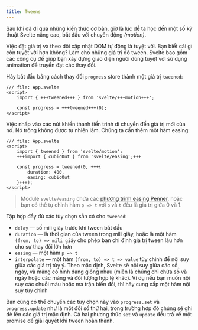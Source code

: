 ```yaml
---
title: Tweens
---
```


Sau khi đã đi qua những kiến thức cơ bản, giờ là lúc để ta học đến một số kỹ thuật Svelte nâng cao, bắt đầu với chuyển động _(motion)_.

Việc đặt giá trị và theo dõi cập nhật DOM tự động là tuyệt vời. Bạn biết cái gì còn tuyệt vời hơn không? Làm cho những giá trị đó tween. Svelte bao gồm các công cụ để giúp bạn xây dựng giao diện người dùng tuyệt vời sử dụng animation để truyền đạt các thay đổi.

Hãy bắt đầu bằng cách thay đổi `progress` store thành một giá trị `tweened`:


```svelte
/// file: App.svelte
<script>
	import { +++tweened+++ } from 'svelte/+++motion+++';

	const progress = +++tweened+++(0);
</script>
```

Việc nhấp vào các nút khiến thanh tiến trình di chuyển đến giá trị mới của nó. Nó trông không được tự nhiên lắm. Chúng ta cần thêm một hàm easing:

```svelte
/// file: App.svelte
<script>
	import { tweened } from 'svelte/motion';
	+++import { cubicOut } from 'svelte/easing';+++

	const progress = tweened(0, +++{
		duration: 400,
		easing: cubicOut
	}+++);
</script>
```

> Module `svelte/easing` chứa các [phương trình easing Penner](https://web.archive.org/web/20190805215728/http://robertpenner.com/easing/), hoặc bạn có thể tự chỉnh hàm `p => t` với `p` và `t` đều là giá trị giữa 0 và 1.

Tập hợp đầy đủ các tùy chọn sẵn có cho `tweened`:

- `delay` — số mili giây trước khi tween bắt đầu
- `duration` — là thời gian của tween trong mili giây, hoặc là một hàm `(from, to) => mili giây` cho phép bạn chỉ định giá trị tween lâu hơn cho sự thay đổi lớn hơn
- `easing` — một hàm `p => t`
- `interpolate` — một hàm `(from, to) => t => value` tùy chỉnh để nội suy giữa các giá trị tùy ý. Theo mặc định, Svelte sẽ nội suy giữa các số, ngày, và mảng có hình dạng giống nhau (miễn là chúng chỉ chứa số và ngày hoặc các mảng và đối tượng hợp lệ khác). Ví dụ nếu bạn muốn nội suy các chuỗi màu hoặc ma trận biến đổi, thì hãy cung cấp một hàm nội suy tùy chỉnh

Bạn cũng có thể chuyển các tùy chọn này vào `progress.set` và `progress.update` như là một đối số thứ hai, trong trường hợp đó chúng sẽ ghi đè lên các giá trị mặc định. Cả hai phương thức `set` và `update` đều trả về một promise để giải quyết khi tween hoàn thành.
